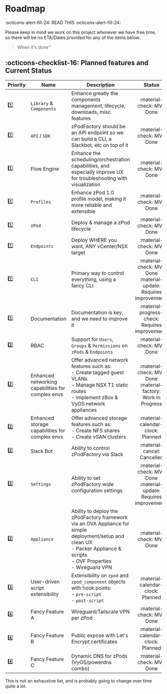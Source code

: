 # Roadmap

:octicons-alert-fill-24: READ THIS :octicons-alert-fill-24:

Please keep in mind we work on this project whenever we have free time, so there will be no ETA/Dates provided for any of the items below.

> When it's done™

## :octicons-checklist-16: Planned features and Current Status

| Priority | Name                                              | Description                                                                                                                                                                                |                                   Status                                   |
| -------- | ------------------------------------------------- | ------------------------------------------------------------------------------------------------------------------------------------------------------------------------------------------ | :------------------------------------------------------------------------: |
| :one:    | `Library` & `Components`                          | Enhance greatly the components management, lifecycle, downloads, misc features                                                                                                             |                         :material-check: MVP Done                          |
| :one:    | `API` / `SDK`                                     | zPodFactory should be an API endpoint so we can build a CLI, a Slackbot, etc on top of it                                                                                                  |                         :material-check: MVP Done                          |
| :one:    | Flow Engine                                       | Enhance the scheduling/orchestration capabilities, and especially improve UX for troubleshooting with visualization                                                                        |                         :material-check: MVP Done                          |
| :one:    | `Profiles`                                        | Enhance zPod 1.0 profile model, making it more reliable and extensible                                                                                                                     |                         :material-check: MVP Done                          |
| :one:    | `zPod`                                            | Deploy & manage a zPod lifecycle                                                                                                                                                           |                         :material-check: MVP Done                          |
| :one:    | `Endpoints`                                       | Deploy WHERE you want, ANY vCenter/NSX target                                                                                                                                              |                         :material-check: MVP Done                          |
| :one:    | `CLI`                                             | Primary way to control everything, using a fancy CLI                                                                                                                                       |  :material-check: MVP Done<br /> :material-update: Requires improvements   |
| :one:    | Documentation                                     | Documentation is key, and we need to improve it                                                                                                                                            |              :material-progress-check: Requires improvements               |
| :two:    | RBAC                                              | Support for `Users`, `Groups` & `Permissions` on `zPods` & `Endpoints`                                                                                                                     |              :material-check:  MVP Done                                    |
| :two:    | Enhanced networking capabilities for complex envs | Offer advanced network features such as:<br />- Create tagged guest VLANs<br />- Manage NSX T1 static routes<br />- implement zBox & VyOS network appliances                               | :material-check:  MVP Done<br /> :material-factory:<br /> Work In Progress |
| :two:    | Enhanced storage capabilities for complex envs    | Offer advanced storage features such as:<br />- Create NFS shares<br />- Create vSAN clusters                                                                                              |                     :material-calendar-clock: Planned                      |
| :two:    | Slack Bot                                         | Ability to control zPodFactory via Slack                                                                                                                                                   |                     :material-cancel: Cancelled                            |
| :two:    | `Settings`                                        | Ability to set zPodFactory wide configuration settings                                                                                                                                     |  :material-check: MVP Done<br /> :material-update: Requires improvements   |
| :two:    | `Appliance`                                       | Ability to deploy the zPodFactory framework via an OVA Appliance for simple deployment/setup and clean  UX<br />- Packer Appliance & scripts<br /> - OVF Properties<br /> - Wireguard VPN  |                         :material-check:  MVP Done                         |
| :three:  | User-driven script extensibility                  | Extensibility on `zpod` and `zpod_component` objects with hook points:<br />- `pre-script`<br />- `post-script`                                                                            |                     :material-calendar-clock: Planned                      |
| :four:   | Fancy Feature A                                   | Wireguard/Tailscale VPN per zPod                                                                                                                                                           |                     :material-check: MVP Done                              |
| :four:   | Fancy Feature B                                   | Public expose with Let's Encrypt certificates                                                                                                                                              |                     :material-calendar-clock: Planned                      |
| :four:   | Fancy Feature C                                   | Dynamic DNS for zPods (VyOS/powerdns combo)                                                                                                                                                |                     :material-check: MVP Done                              |


This is not an exhaustive list, and is probably going to change over time quite a lot.
